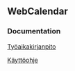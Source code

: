 ## WebCalendar

### Documentation

[Työaikakirjanpito](https://github.com/r0bert1/calendarWebApp/blob/master/documentation/tuntikirjanpito.md)

[Käyttöohje](https://github.com/r0bert1/calendarWebApp/blob/master/documentation/kayttoohje.md)
